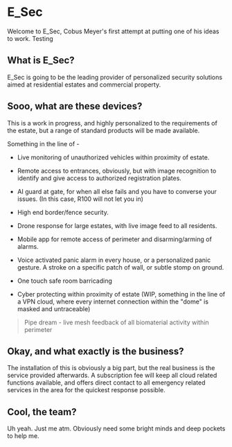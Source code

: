 # E_Sec

Welcome to E_Sec, Cobus Meyer's first attempt at putting one of his ideas to work. Testing

  

## What is E_Sec?

  

E_Sec is going to be the leading provider of personalized security solutions aimed at residential estates and commercial property.

  

## Sooo, what are these devices?

  

This is a work in progress, and highly personalized to the requirements of the estate, but a range of standard products will be made available.

Something in the line of -

- Live monitoring of unauthorized vehicles within proximity of estate.

- Remote access to entrances, obviously, but with image recognition to identify and give access to authorized registration plates.

- AI guard at gate, for when all else fails and you have to converse your issues. (In this case, R100 will not let you in)

- High end border/fence security.

- Drone response for large estates, with live image feed to all residents.

- Mobile app for remote access of perimeter and disarming/arming of alarms.

- Voice activated panic alarm in every house, or a personalized panic gesture. A stroke on a specific patch of wall, or subtle stomp on ground.
- One touch safe room barricading
- Cyber protecting within proximity of estate (WIP, something in the line of a VPN cloud, where every internet connection within the "dome" is masked and untraceable) 
> Pipe dream - live mesh feedback of all biomaterial activity within perimeter

## Okay, and what exactly is the business?

The installation of this is obviously a big part, but the real business is the service provided afterwards. A subscription fee will keep all cloud related functions available, and offers direct contact to all emergency related services in the area for the quickest response possible.

## Cool, the team?
Uh yeah. Just me atm.
Obviously need some bright minds and deep pockets to help me.
